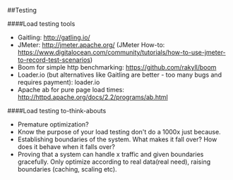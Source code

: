 ##Testing

####Load testing tools
- Gaitling: http://gatling.io/
- JMeter: http://jmeter.apache.org/
(JMeter How-to: https://www.digitalocean.com/community/tutorials/how-to-use-jmeter-to-record-test-scenarios)
- Boom for simple http benchmarking: https://github.com/rakyll/boom
- Loader.io (but alternatives like Gaitling are better - too many bugs and requires payment): loader.io
- Apache ab for pure page load times: http://httpd.apache.org/docs/2.2/programs/ab.html

####Load testing to-think-abouts
- Premature optimization?
- Know the purpose of your load testing don't do a 1000x just because.
- Establishing boundaries of the system. What makes it fall over? How does it behave when it falls over?
- Proving that a system can handle x traffic and given boundaries gracefully. Only optimize according to real data(real need), raising boundaries (caching, scaling etc).
